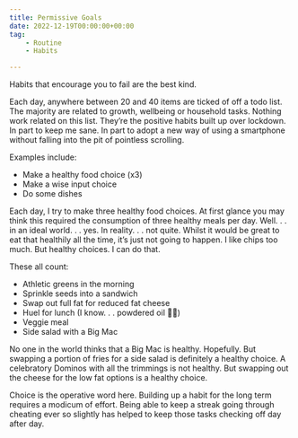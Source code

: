 ```yaml
---
title: Permissive Goals
date: 2022-12-19T00:00:00+00:00
tag: 
    - Routine
    - Habits

---
```


Habits that encourage you to fail are the best kind.

Each day, anywhere between 20 and 40 items are ticked of off a todo list. The majority are related to growth, wellbeing or household tasks. Nothing work related on this list. They’re the positive habits built up over lockdown. In part to keep me sane. In part to adopt a new way of using a smartphone without falling into the pit of pointless scrolling.

Examples include:

- Make a healthy food choice (x3)
- Make a wise input choice
- Do some dishes

Each day, I try to make three healthy food choices. At first glance you may think this required the consumption of three healthy meals per day. Well. . . in an ideal world. . . yes. In reality. . . not quite. Whilst it would be great to eat that healthily all the time, it’s just not going to happen. I like chips too much. But healthy choices. I can do that.

These all count:

- Athletic greens in the morning
- Sprinkle seeds into a sandwich 
- Swap out full fat for reduced fat cheese
- Huel for lunch (I know. . . powdered oil 🤷‍♀️)
- Veggie meal
- Side salad with a Big Mac

No one in the world thinks that a Big Mac is healthy. Hopefully. But swapping a portion of fries for a side salad is definitely a healthy choice. A celebratory Dominos with all the trimmings is not healthy. But swapping out the cheese for the low fat options is a healthy choice.

Choice is the operative word here. Building up a habit for the long term requires a modicum of effort. Being able to keep a streak going through cheating ever so slightly has helped to keep those tasks checking off day after day.
